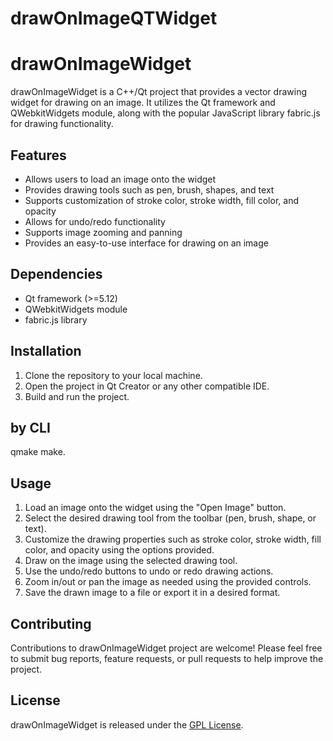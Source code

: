 # drawOnImageQTWidget

# drawOnImageWidget

drawOnImageWidget is a C++/Qt project that provides a vector drawing widget for drawing on an image. It utilizes the Qt framework and QWebkitWidgets module, along with the popular JavaScript library fabric.js for drawing functionality.

## Features

- Allows users to load an image onto the widget
- Provides drawing tools such as pen, brush, shapes, and text
- Supports customization of stroke color, stroke width, fill color, and opacity
- Allows for undo/redo functionality
- Supports image zooming and panning
- Provides an easy-to-use interface for drawing on an image

## Dependencies

- Qt framework (>=5.12)
- QWebkitWidgets module
- fabric.js library

## Installation

1. Clone the repository to your local machine.
2. Open the project in Qt Creator or any other compatible IDE.
3. Build and run the project.

## by CLI 
qmake
make.

## Usage

1. Load an image onto the widget using the "Open Image" button.
2. Select the desired drawing tool from the toolbar (pen, brush, shape, or text).
3. Customize the drawing properties such as stroke color, stroke width, fill color, and opacity using the options provided.
4. Draw on the image using the selected drawing tool.
5. Use the undo/redo buttons to undo or redo drawing actions.
6. Zoom in/out or pan the image as needed using the provided controls.
7. Save the drawn image to a file or export it in a desired format.

## Contributing

Contributions to drawOnImageWidget project are welcome! Please feel free to submit bug reports, feature requests, or pull requests to help improve the project.

## License

drawOnImageWidget is released under the [GPL License](LICENSE).

